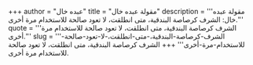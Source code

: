 +++
author = "عبده خال"
title = "مقولة عبده خال"
description = '''مقولة عبده خال: الشرف كرصاصة البندقية، متى انطلقت، لا تعود صالحة للاستخدام مرة أخرى.'''
quote = '''الشرف كرصاصة البندقية، متى انطلقت، لا تعود صالحة للاستخدام مرة أخرى.'''
slug = '''الشرف-كرصاصة-البندقية،-متى-انطلقت،-لا-تعود-صالحة-للاستخدام-مرة-أخرى'''
+++
الشرف كرصاصة البندقية، متى انطلقت، لا تعود صالحة للاستخدام مرة أخرى.
